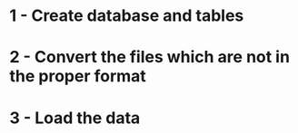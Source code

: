 # 1 - Create database and tables
# 2 - Convert the files which are not in the proper format
# 3 - Load the data